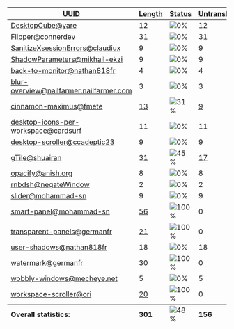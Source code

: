 <table>
  <thead>
    <tr>
      <th>
        <a href="#" id="uuid">UUID</a>
      </th>
      <th>
        <a href="#" id="length">Length</a>
      </th>
      <th>
        <a href="#" id="status">Status</a>
      </th>
      <th>
        <a href="#" id="untranslated">Untranslated</a>
      </th>
    </tr>
  </thead>
  <tbody>
    <tr>
      <td class="uuid" data-value="DesktopCube@yare">
        <a href="DesktopCube@yare.md">DesktopCube@yare</a>
      </td>
      <td class="length" data-value="12">
        12
      </td>
      <td class="status" data-value="0">
        <img src="https://progress-bar.dev/0" alt="0%" />
      </td>
      <td class="untranslated" data-value="12">
        12
      </td>
    </tr>
    <tr>
      <td class="uuid" data-value="Flipper@connerdev">
        <a href="Flipper@connerdev.md">Flipper@connerdev</a>
      </td>
      <td class="length" data-value="31">
        31
      </td>
      <td class="status" data-value="0">
        <img src="https://progress-bar.dev/0" alt="0%" />
      </td>
      <td class="untranslated" data-value="31">
        31
      </td>
    </tr>
    <tr>
      <td class="uuid" data-value="SanitizeXsessionErrors@claudiux">
        <a href="SanitizeXsessionErrors@claudiux.md">SanitizeXsessionErrors@claudiux</a>
      </td>
      <td class="length" data-value="9">
        9
      </td>
      <td class="status" data-value="0">
        <img src="https://progress-bar.dev/0" alt="0%" />
      </td>
      <td class="untranslated" data-value="9">
        9
      </td>
    </tr>
    <tr>
      <td class="uuid" data-value="ShadowParameters@mikhail-ekzi">
        <a href="ShadowParameters@mikhail-ekzi.md">ShadowParameters@mikhail-ekzi</a>
      </td>
      <td class="length" data-value="9">
        9
      </td>
      <td class="status" data-value="0">
        <img src="https://progress-bar.dev/0" alt="0%" />
      </td>
      <td class="untranslated" data-value="9">
        9
      </td>
    </tr>
    <tr>
      <td class="uuid" data-value="back-to-monitor@nathan818fr">
        <a href="back-to-monitor@nathan818fr.md">back-to-monitor@nathan818fr</a>
      </td>
      <td class="length" data-value="4">
        4
      </td>
      <td class="status" data-value="0">
        <img src="https://progress-bar.dev/0" alt="0%" />
      </td>
      <td class="untranslated" data-value="4">
        4
      </td>
    </tr>
    <tr>
      <td class="uuid" data-value="blur-overview@nailfarmer.nailfarmer.com">
        <a href="blur-overview@nailfarmer.nailfarmer.com.md">blur-overview@nailfarmer.nailfarmer.com</a>
      </td>
      <td class="length" data-value="3">
        3
      </td>
      <td class="status" data-value="0">
        <img src="https://progress-bar.dev/0" alt="0%" />
      </td>
      <td class="untranslated" data-value="3">
        3
      </td>
    </tr>
    <tr>
      <td class="uuid" data-value="cinnamon-maximus@fmete">
        <a href="cinnamon-maximus@fmete.md">cinnamon-maximus@fmete</a>
      </td>
      <td class="length" data-value="13">
        <a href="https://github.com/linuxmint/cinnamon-spices-extensions/blob/master/cinnamon-maximus%40fmete/files/cinnamon-maximus%40fmete/po/sv.po">13</a>
      </td>
      <td class="status" data-value="31">
        <img src="https://progress-bar.dev/31" alt="31%" />
      </td>
      <td class="untranslated" data-value="9">
        <a href="../po/cinnamon-maximus@fmete/_sv.po">9</a>
      </td>
    </tr>
    <tr>
      <td class="uuid" data-value="desktop-icons-per-workspace@cardsurf">
        <a href="desktop-icons-per-workspace@cardsurf.md">desktop-icons-per-workspace@cardsurf</a>
      </td>
      <td class="length" data-value="11">
        11
      </td>
      <td class="status" data-value="0">
        <img src="https://progress-bar.dev/0" alt="0%" />
      </td>
      <td class="untranslated" data-value="11">
        11
      </td>
    </tr>
    <tr>
      <td class="uuid" data-value="desktop-scroller@ccadeptic23">
        <a href="desktop-scroller@ccadeptic23.md">desktop-scroller@ccadeptic23</a>
      </td>
      <td class="length" data-value="9">
        9
      </td>
      <td class="status" data-value="0">
        <img src="https://progress-bar.dev/0" alt="0%" />
      </td>
      <td class="untranslated" data-value="9">
        9
      </td>
    </tr>
    <tr>
      <td class="uuid" data-value="gTile@shuairan">
        <a href="gTile@shuairan.md">gTile@shuairan</a>
      </td>
      <td class="length" data-value="31">
        <a href="https://github.com/linuxmint/cinnamon-spices-extensions/blob/master/gTile%40shuairan/files/gTile%40shuairan/po/sv.po">31</a>
      </td>
      <td class="status" data-value="45">
        <img src="https://progress-bar.dev/45" alt="45%" />
      </td>
      <td class="untranslated" data-value="17">
        <a href="../po/gTile@shuairan/_sv.po">17</a>
      </td>
    </tr>
    <tr>
      <td class="uuid" data-value="opacify@anish.org">
        <a href="opacify@anish.org.md">opacify@anish.org</a>
      </td>
      <td class="length" data-value="8">
        8
      </td>
      <td class="status" data-value="0">
        <img src="https://progress-bar.dev/0" alt="0%" />
      </td>
      <td class="untranslated" data-value="8">
        8
      </td>
    </tr>
    <tr>
      <td class="uuid" data-value="rnbdsh@negateWindow">
        <a href="rnbdsh@negateWindow.md">rnbdsh@negateWindow</a>
      </td>
      <td class="length" data-value="2">
        2
      </td>
      <td class="status" data-value="0">
        <img src="https://progress-bar.dev/0" alt="0%" />
      </td>
      <td class="untranslated" data-value="2">
        2
      </td>
    </tr>
    <tr>
      <td class="uuid" data-value="slider@mohammad-sn">
        <a href="slider@mohammad-sn.md">slider@mohammad-sn</a>
      </td>
      <td class="length" data-value="9">
        9
      </td>
      <td class="status" data-value="0">
        <img src="https://progress-bar.dev/0" alt="0%" />
      </td>
      <td class="untranslated" data-value="9">
        9
      </td>
    </tr>
    <tr>
      <td class="uuid" data-value="smart-panel@mohammad-sn">
        <a href="smart-panel@mohammad-sn.md">smart-panel@mohammad-sn</a>
      </td>
      <td class="length" data-value="56">
        <a href="https://github.com/linuxmint/cinnamon-spices-extensions/blob/master/smart-panel%40mohammad-sn/files/smart-panel%40mohammad-sn/po/sv.po">56</a>
      </td>
      <td class="status" data-value="100">
        <img src="https://progress-bar.dev/100" alt="100%" />
      </td>
      <td class="untranslated" data-value="0">
        0
      </td>
    </tr>
    <tr>
      <td class="uuid" data-value="transparent-panels@germanfr">
        <a href="transparent-panels@germanfr.md">transparent-panels@germanfr</a>
      </td>
      <td class="length" data-value="21">
        <a href="https://github.com/linuxmint/cinnamon-spices-extensions/blob/master/transparent-panels%40germanfr/files/transparent-panels%40germanfr/po/sv.po">21</a>
      </td>
      <td class="status" data-value="100">
        <img src="https://progress-bar.dev/100" alt="100%" />
      </td>
      <td class="untranslated" data-value="0">
        0
      </td>
    </tr>
    <tr>
      <td class="uuid" data-value="user-shadows@nathan818fr">
        <a href="user-shadows@nathan818fr.md">user-shadows@nathan818fr</a>
      </td>
      <td class="length" data-value="18">
        18
      </td>
      <td class="status" data-value="0">
        <img src="https://progress-bar.dev/0" alt="0%" />
      </td>
      <td class="untranslated" data-value="18">
        18
      </td>
    </tr>
    <tr>
      <td class="uuid" data-value="watermark@germanfr">
        <a href="watermark@germanfr.md">watermark@germanfr</a>
      </td>
      <td class="length" data-value="30">
        <a href="https://github.com/linuxmint/cinnamon-spices-extensions/blob/master/watermark%40germanfr/files/watermark%40germanfr/po/sv.po">30</a>
      </td>
      <td class="status" data-value="100">
        <img src="https://progress-bar.dev/100" alt="100%" />
      </td>
      <td class="untranslated" data-value="0">
        0
      </td>
    </tr>
    <tr>
      <td class="uuid" data-value="wobbly-windows@mecheye.net">
        <a href="wobbly-windows@mecheye.net.md">wobbly-windows@mecheye.net</a>
      </td>
      <td class="length" data-value="5">
        5
      </td>
      <td class="status" data-value="0">
        <img src="https://progress-bar.dev/0" alt="0%" />
      </td>
      <td class="untranslated" data-value="5">
        5
      </td>
    </tr>
    <tr>
      <td class="uuid" data-value="workspace-scroller@ori">
        <a href="workspace-scroller@ori.md">workspace-scroller@ori</a>
      </td>
      <td class="length" data-value="20">
        <a href="https://github.com/linuxmint/cinnamon-spices-extensions/blob/master/workspace-scroller%40ori/files/workspace-scroller%40ori/po/sv.po">20</a>
      </td>
      <td class="status" data-value="100">
        <img src="https://progress-bar.dev/100" alt="100%" />
      </td>
      <td class="untranslated" data-value="0">
        0
      </td>
    </tr>
  <tfoot>
    <tr>
      <td class="uuid" data-value="Overall statistics:">
        <b>Overall statistics:</b>
      </td>
      <td class="length" data-value="301">
        <b>301</b>
      </td>
      <td class="status" data-value="48">
        <img src="https://progress-bar.dev/48" alt="48%" />
      </td>
      <td class="untranslated" data-value="156">
        <b>156</b>
      </td>
    </tr>
  </tfoot>
</table>

